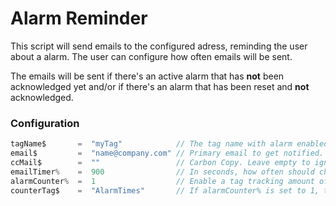 # Alarm Reminder

This script will send emails to the configured adress, reminding the user about a alarm. The user can configure how often emails will be sent.

The emails will be sent if there's an active alarm that has **not** been acknowledged yet and/or if there's an alarm that has been reset and **not** acknowledged.

### Configuration
```java
tagName$       =  "myTag"            // The tag name with alarm enabled
email$         =  "name@company.com" // Primary email to get notified. Separate several emails with ;
ccMail$        =  ""                 // Carbon Copy. Leave empty to ignore. Separate several emails with ;
emailTimer%    =  900                // In seconds, how often should checks and emails be sent?
alarmCounter%  =  1                  // Enable a tag tracking amount of alarms that has been fired?
counterTag$    =  "AlarmTimes"       // If alarmCounter% is set to 1, this is the tag name for tracking alarms
```
